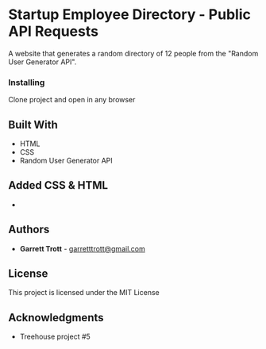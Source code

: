 # Startup Employee Directory - Public API Requests

A website that generates a random directory of 12 people from the "Random User Generator API".

### Installing

Clone project and open in any browser

## Built With

- HTML
- CSS
- Random User Generator API

## Added CSS & HTML

-

## Authors

- **Garrett Trott** - garretttrott@gmail.com

## License

This project is licensed under the MIT License

## Acknowledgments

- Treehouse project #5
